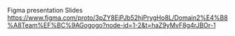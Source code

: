 Figma presentation Slides
https://www.figma.com/proto/3pZY8EjPJb52hjPrygHo8L/Domain2%E4%B8%A8Team%EF%BC%9AGogogo?node-id=1-2&t=haZ9yMvF8g4rJBOr-1
